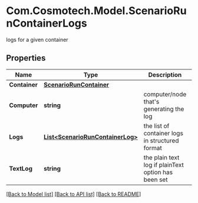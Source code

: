 # Com.Cosmotech.Model.ScenarioRunContainerLogs
logs for a given container

## Properties

Name | Type | Description | Notes
------------ | ------------- | ------------- | -------------
**Container** | [**ScenarioRunContainer**](ScenarioRunContainer.md) |  | [optional] 
**Computer** | **string** | computer/node that&#39;s generating the log | [optional] [readonly] 
**Logs** | [**List&lt;ScenarioRunContainerLog&gt;**](ScenarioRunContainerLog.md) | the list of container logs in structured format | [optional] [readonly] 
**TextLog** | **string** | the plain text log if plainText option has been set | [optional] 

[[Back to Model list]](../README.md#documentation-for-models) [[Back to API list]](../README.md#documentation-for-api-endpoints) [[Back to README]](../README.md)

